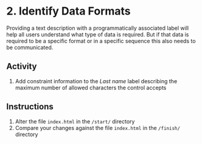 # 2. Identify Data Formats
Providing a text description with a programmatically associated label will help all users understand what type of data is required. But if that data is required to be a specific format or in a specific sequence this also needs to be communicated.

## Activity
1.	Add constraint information to the _Last name_ label describing the maximum number of allowed characters the control accepts

## Instructions
1. Alter the file `index.html` in the `/start/` directory
1. Compare your changes against the file `index.html` in the `/finish/` directory